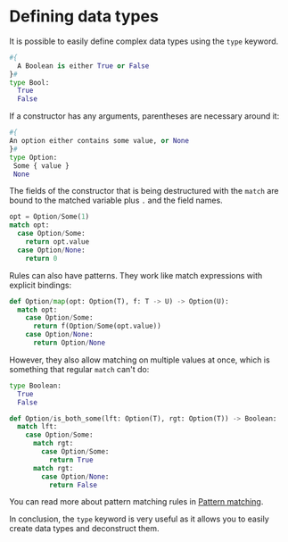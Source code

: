 # Defining data types

It is possible to easily define complex data types using the `type` keyword.

```py
#{
  A Boolean is either True or False 
}#
type Bool:
  True
  False
```

If a constructor has any arguments, parentheses are necessary around it:
```py
#{
An option either contains some value, or None
}#
type Option:
 Some { value }
 None
```



The fields of the constructor that is being destructured with the `match` are bound to the matched variable plus `.` and the field names.
```py
opt = Option/Some(1)
match opt:
  case Option/Some:
    return opt.value
  case Option/None:
    return 0
```

Rules can also have patterns.
They work like match expressions with explicit bindings:

```py
def Option/map(opt: Option(T), f: T -> U) -> Option(U):
  match opt:
    case Option/Some:
      return f(Option/Some(opt.value))
    case Option/None:
      return Option/None
```

However, they also allow matching on multiple values at once, which is something that regular `match` can't do:

```py
type Boolean:
  True
  False

def Option/is_both_some(lft: Option(T), rgt: Option(T)) -> Boolean:
  match lft:
    case Option/Some:
      match rgt:
        case Option/Some:
          return True
      match rgt:
        case Option/None:
          return False
```

You can read more about pattern matching rules in [Pattern matching](/docs/pattern-matching.md).

In conclusion, the `type` keyword is very useful as it allows you to easily create data types and deconstruct them.

